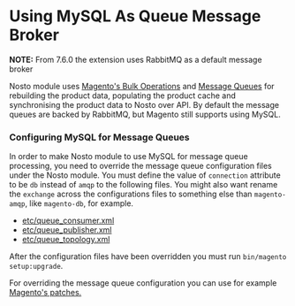 # Using MySQL As Queue Message Broker

**NOTE:** From 7.6.0 the extension uses RabbitMQ as a default message broker

Nosto module uses [Magento's Bulk Operations](https://devdocs.magento.com/guides/v2.3/extension-dev-guide/message-queues/bulk-operations.html) and [Message Queues](https://devdocs.magento.com/guides/v2.3/extension-dev-guide/message-queues/message-queues.html) for rebuilding the product data, populating the product cache and synchronising the product data to Nosto over API. By default the message queues are backed by RabbitMQ, but Magento still supports using MySQL.

### Configuring MySQL for Message Queues

In order to make Nosto module to use MySQL for message queue processing, you need to override the message queue configuration files under the Nosto module. You must define the value of `connection` attribute to be `db` instead of `amqp`  to the following files. You might also want rename the `exchange` across the configurations files to something else than `magento-amqp`, like `magento-db`, for example.

* [etc/queue\_consumer.xml](https://github.com/Nosto/nosto-magento2/blob/master/etc/queue_consumer.xml) 
* [etc/queue\_publisher.xml](https://github.com/Nosto/nosto-magento2/blob/master/etc/queue_publisher.xml)
* [etc/queue\_topology.xml](https://github.com/Nosto/nosto-magento2/blob/master/etc/queue_topology.xml)

After the configuration files have been overridden you must run `bin/magento setup:upgrade`.

For overriding the message queue configuration you can use for example [Magento's patches.](https://devdocs.magento.com/guides/v2.3/comp-mgr/patching.html) 


